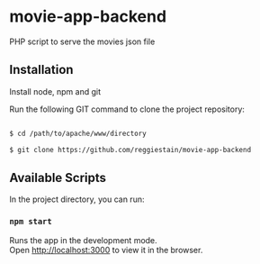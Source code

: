 # movie-app-backend

PHP script to serve the movies json file 

## Installation

Install node, npm and git

Run the following GIT command to clone the project repository:

``` bash

$ cd /path/to/apache/www/directory

$ git clone https://github.com/reggiestain/movie-app-backend

```

## Available Scripts

In the project directory, you can run:

### `npm start`

Runs the app in the development mode.<br />
Open [http://localhost:3000](http://localhost:3000) to view it in the browser.


